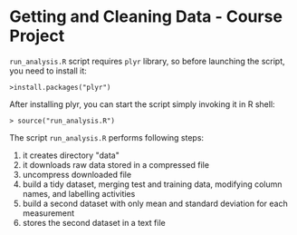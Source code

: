# Getting and Cleaning Data - Course Project
`run_analysis.R` script requires `plyr` library, so before launching the script, you need to install it:

`>install.packages("plyr")`

After installing plyr, you can start the script simply invoking it in R shell:

`> source("run_analysis.R")`

The script `run_analysis.R` performs following steps:

1. it creates directory "data"
2. it downloads raw data stored in a compressed file
3. uncompress downloaded file
4. build a tidy dataset, merging test and training data, modifying column names, and labelling activities
5. build a second dataset with only mean and standard deviation for each measurement
6. stores the second dataset in a text file
